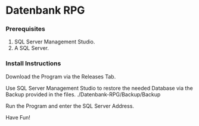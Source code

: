 # Datenbank RPG
### Prerequisites
1. SQL Server Management Studio.
2. A SQL Server.

### Install Instructions
Download the Program via the Releases Tab.

Use SQL Server Management Studio to restore the needed Database via the Backup provided in the files. ./Datenbank-RPG/Backup/Backup

Run the Program and enter the SQL Server Address. 

Have Fun!
